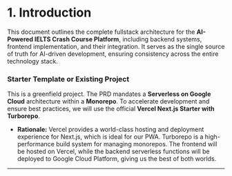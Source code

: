 # **1. Introduction**

This document outlines the complete fullstack architecture for the **AI-Powered IELTS Crash Course Platform**, including backend systems, frontend implementation, and their integration. It serves as the single source of truth for AI-driven development, ensuring consistency across the entire technology stack.

### **Starter Template or Existing Project**

This is a greenfield project. The PRD mandates a **Serverless on Google Cloud** architecture within a **Monorepo**. To accelerate development and ensure best practices, we will use the official **Vercel Next.js Starter with Turborepo**.

  * **Rationale:** Vercel provides a world-class hosting and deployment experience for Next.js, which is ideal for our PWA. Turborepo is a high-performance build system for managing monorepos. The frontend will be hosted on Vercel, while the backend serverless functions will be deployed to Google Cloud Platform, giving us the best of both worlds.

-----
